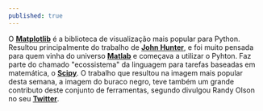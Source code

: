 ```yaml
---
published: true
---
```


O [**Matplotlib**](https://matplotlib.org/) é a biblioteca de visualização mais popular para Python. Resultou principalmente do trabalho de [**John Hunter**](https://numfocus.org/programs/john-hunter-technology-fellowship), e foi muito pensada para quem vinha do universo [**Matlab**](https://www.mathworks.com/products/matlab.html) e começava a utilizar o Pyhton. Faz parte do chamado "ecossistema" da linguagem para tarefas baseadas em matemática, o [**Scipy**](https://www.scipy.org/). O trabalho que resultou na imagem mais popular desta semana, a imagem do buraco negro, teve também um grande contributo deste conjunto de ferramentas, segundo divulgou Randy Olson no seu [**Twitter**](https://twitter.com/randal_olson/status/1116337285002420227).
